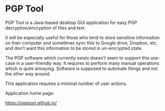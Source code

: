 # PGP Tool
PGP Tool is a Java-based desktop GUI application for easy PGP decryption/encryption of files and text.

It will be especially useful for those who tend to store sensitive information on their computer and sometimes sync this to Google drive, Dropbox, etc, and don't want this information to be stored in un-encrypted state.

The PGP software which currently exists doesn't seem to support this use-case in a user-friendly way. It requires to perform many manual operations which is quite annoying. Software is supposed to automate things and not the other way around.

This application requires a minimal number of user actions.

Application home page:

https://pgptool.github.io/
